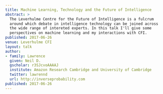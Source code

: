 ```yaml
---
title: Machine Learning, Technology and the Future of Intelligence
abstract: >
  The Leverhulme Centre for the Future of Intelligence is a fulcrum
  around which debate in intelligence technology can be joined across
  the wide range of intereted experts. In this talk I'll give some
  perspectives on machine learning and my interactions with CFI.
published: 2017-06-26
venue: Leverhulme CFI
layout: talk
author:
- family: Lawrence
  given: Neil D.
  gscholar: r3SJcvoAAAAJ
  institute: Amazon Research Cambridge and University of Cambridge
  twitter: lawrennd
  url: http://inverseprobability.com
published: 2017-06-26
---
```

